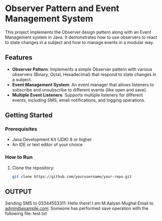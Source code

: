 # Observer Pattern and Event Management System

This project implements the Observer design pattern along with an Event Management system in Java. It demonstrates how to use observers to react to state changes in a subject and how to manage events in a modular way.

## Features

- **Observer Pattern**: Implements a simple Observer pattern with various observers (Binary, Octal, Hexadecimal) that respond to state changes in a subject.
- **Event Management System**: An event manager that allows listeners to subscribe and unsubscribe to different events (like open and save).
- **Multiple Event Listeners**: Supports multiple listeners for different events, including SMS, email notifications, and logging operations.

## Getting Started

### Prerequisites

- Java Development Kit (JDK) 8 or higher
- An IDE or text editor of your choice

### How to Run

1. Clone the repository:
   ```bash
   git clone https://github.com/yourusername/your-repo.git
## OUTPUT
Sending SMS to 03344553311: Hello there! I am M.Aalyan Mughal
Email to admin@example.com: Someone has performed save operation with the following file: test.txt
